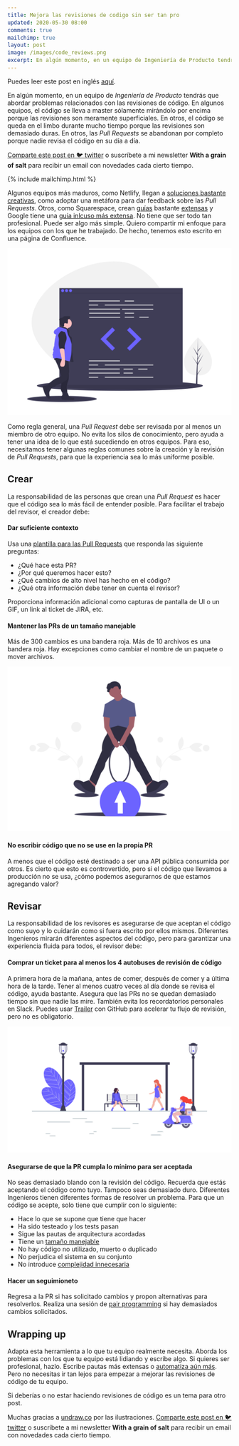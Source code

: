 ```yaml
---
title: Mejora las revisiones de codigo sin ser tan pro
updated: 2020-05-30 08:00
comments: true
mailchimp: true
layout: post
image: /images/code_reviews.png
excerpt: En algún momento, en un equipo de Ingeniería de Producto tendrás que abordar problemas relacionados con las revisiones de código.
---
```


Puedes leer este post en inglés [aquí](/improve-code-reviews).

En algún momento, en un equipo de _Ingeniería de Producto_ tendrás que abordar problemas relacionados con las revisiones de código. En algunos equipos, el código se lleva a master sólamente mirándolo por encima porque las revisiones son meramente superficiales. En otros, el código se queda en el limbo durante mucho tiempo porque las revisiones son demasiado duras. En otros, las _Pull Requests_ se abandonan por completo porque nadie revisa el código en su día a día.

[Comparte este post en 🐦 twitter](https://twitter.com/intent/tweet?text={{page.title}}&url={{site.url}}{{page.url}}&via={{site.twitter_username}}&related={{site.twitter_username}}) o suscríbete a mi newsletter **With a grain of salt** para recibir un email con novedades cada cierto tiempo.

{% include mailchimp.html %}

Algunos equipos más maduros, como Netlify, llegan a [soluciones bastante creativas](https://www.netlify.com/blog/2020/03/05/feedback-ladders-how-we-encode-code-reviews-at-netlify/), como adoptar una metáfora para dar feedback sobre las _Pull Requests_. Otros, como Squarespace, crean [guías](https://engineering.squarespace.com/blog/2019/code-review-culture-part-1) bastante [extensas](https://engineering.squarespace.com/blog/2019/code-review-culture-part-2) y Google tiene una [guía inlcuso más extensa](https://google.github.io/eng-practices/review/reviewer/standard.html). No tiene que ser todo tan profesional. Puede ser algo más simple. Quiero compartir mi enfoque para los equipos con los que he trabajado. De hecho, tenemos esto escrito en una página de Confluence.

![](/images/code_reviews.png)

Como regla general, una _Pull Request_ debe ser revisada por al menos un miembro de otro equipo. No evita los silos de conocimiento, pero ayuda a tener una idea de lo que está sucediendo en otros equipos. Para eso, necesitamos tener algunas reglas comunes sobre la creación y la revisión de _Pull Requests_, para que la experiencia sea lo más uniforme posible.

## Crear

La responsabilidad de las personas que crean una _Pull Request_ es hacer que el código sea lo más fácil de entender posible. Para facilitar el trabajo del revisor, el creador debe:

#### Dar suficiente contexto

Usa una [plantilla para las Pull Requests](https://help.github.com/en/github/building-a-strong-community/creating-a-pull-request-template-for-your-repository) que responda las siguiente preguntas:

- ¿Qué hace esta PR?
- ¿Por qué queremos hacer esto?
- ¿Qué cambios de alto nivel has hecho en el código?
- ¿Qué otra información debe tener en cuenta el revisor?

Proporciona información adicional como capturas de pantalla de UI o un GIF, un link al ticket de JIRA, etc.

#### Mantener las PRs de un tamaño manejable

Más de 300 cambios es una bandera roja. Más de 10 archivos es una bandera roja. Hay excepciones como cambiar el nombre de un paquete o mover archivos.

![](/images/pull_requests.png)

#### No escribir código que no se use en la propia PR

A menos que el código esté destinado a ser una API pública consumida por otros. Es cierto que esto es controvertido, pero si el código que llevamos a producción no se usa, ¿cómo podemos asegurarnos de que estamos agregando valor?

## Revisar

La responsabilidad de los revisores es asegurarse de que aceptan el código como suyo y lo cuidarán como si fuera escrito por ellos mismos. Diferentes Ingenieros mirarán diferentes aspectos del código, pero para garantizar una experiencia fluida para todos, el revisor debe:

#### Comprar un ticket para al menos los 4 autobuses de revisión de código

A primera hora de la mañana, antes de comer, después de comer y a última hora de la tarde. Tener al menos cuatro veces al día donde se revisa el código, ayuda bastante. Asegura que las PRs no se quedan demasiado tiempo sin que nadie las mire. También evita los recordatorios personales en Slack. Puedes usar [Trailer](http://ptsochantaris.github.io/trailer/) con GitHub para acelerar tu flujo de revisión, pero no es obligatorio.

![](/images/bus_stop.png)

#### Asegurarse de que la PR cumpla lo mínimo para ser aceptada

No seas demasiado blando con la revisión del código. Recuerda que estás aceptando el código como tuyo. Tampoco seas demasiado duro. Diferentes Ingenieros tienen diferentes formas de resolver un problema. Para que un código se acepte, solo tiene que cumplir con lo siguiente:

- Hace lo que se supone que tiene que hacer
- Ha sido testeado y los tests pasan
- Sigue las pautas de arquitectura acordadas
- Tiene un [tamaño manejable](https://geshan.com.np/blog/2019/12/how-to-get-your-pull-request-pr-merged-quickly/)
- No hay código no utilizado, muerto o duplicado
- No perjudica el sistema en su conjunto
- No introduce [complejidad innecesaria](https://youtu.be/kfffy12uQ7g)

#### Hacer un seguimioneto

Regresa a la PR si has solicitado cambios y propon alternativas para resolverlos. Realiza una sesión de [pair programming](https://martinfowler.com/articles/on-pair-programming.html) si hay demasiados cambios solicitados.

## Wrapping up

Adapta esta herramienta a lo que tu equipo realmente necesita. Aborda los problemas con los que tu equipo está lidiando y escribe algo. Si quieres ser profesional, hazlo. Escribe pautas más extensas o [automatiza aún más](https://www.freecodecamp.org/news/how-to-automate-code-reviews-on-github-41be46250712/). Pero no necesitas ir tan lejos para empezar a mejorar las revisiones de código de tu equipo.

Si deberías o no estar haciendo revisiones de código es un tema para otro post.

Muchas gracias a [undraw.co](https://undraw.co) por las ilustraciones. [Comparte este post en 🐦 twitter](https://twitter.com/intent/tweet?text={{page.title}}&url={{site.url}}{{page.url}}&via={{site.twitter_username}}&related={{site.twitter_username}}) o suscríbete a mi newsletter **With a grain of salt** para recibir un email con novedades cada cierto tiempo.
